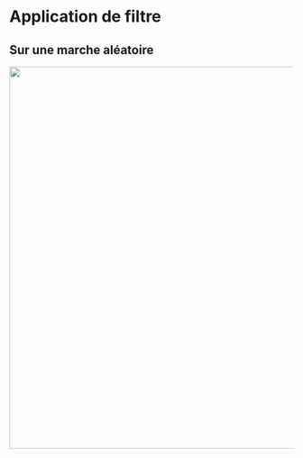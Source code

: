 # Application de filtre

## Sur une marche aléatoire

<p align="center">
    <img width="718" height="678" src="./plots/filter-application.svg">
</p>




